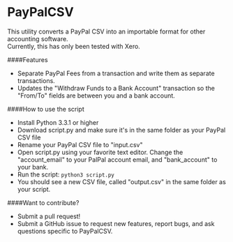 PayPalCSV
=========

This utility converts a PayPal CSV into an importable format for other accounting software.<br />
Currently, this has only been tested with Xero.

####Features

* Separate PayPal Fees from a transaction and write them as separate transactions.
* Updates the "Withdraw Funds to a Bank Account" transaction so the "From/To" fields are between you and a bank account.

####How to use the script

* Install Python 3.3.1 or higher
* Download script.py and make sure it's in the same folder as your PayPal CSV file
* Rename your PayPal CSV file to "input.csv"
* Open script.py using your favorite text editor. Change the "account_email" to your PalPal account email, and "bank_account" to your bank.
* Run the script: `python3 script.py`
* You should see a new CSV file, called "output.csv" in the same folder as your script.

####Want to contribute?
* Submit a pull request!
* Submit a GitHub issue to request new features, report bugs, and ask questions specific to PayPalCSV.
